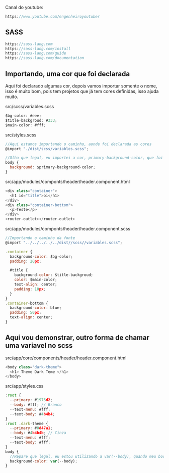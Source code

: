 Canal do youtube:

```js
https://www.youtube.com/engenheiroyoutuber
```

## SASS

```js
https://sass-lang.com
https://sass-lang.com/install
https://sass-lang.com/guide
https://sass-lang.com/documentation
```

## Importando, uma cor que foi declarada

Aqui foi declarado algumas cor, depois vamos importar somente o nome, isso é
muito bom, pois tem projetos que já tem cores definidas, isso ajuda muito.

src/scss/variables.scss

```js
$bg-color: #eee;
$title-backgroud: #333;
$main-color: #fff;
```

src/styles.scss

```js
//Aqui estamos importando o caminho, aonde foi declarada as cores
@import "./dist/scss/variables.scss";

//Olha que legal, eu importei a cor, primary-background-color, que foi declarada em variables.scss
body {
  background: $primary-background-color;
}
```

src/app/modules/componts/header/header.component.html

```js
<div class="container">
  <h1 id="title">oi</h1>
</div>
<div class="container-bottom">
  <p>Teste</p>
</div>
<router-outlet></router-outlet>
```

src/app/modules/componts/header/header.component.scss

```js
//Importando o caminho da fonte
@import "../../../../../dist//scss//variables.scss";

.container {
  background-color: $bg-color;
  padding: 20px;

  #title {
    background-color: $title-backgroud;
    color: $main-color;
    text-align: center;
    padding: 10px;
  }
}
.container-bottom {
  background-color: blue;
  padding: 50px;
  text-align: center;
}
```

## Aqui vou demonstrar, outro forma de chamar uma variavel no scss

src/app/core/components/header/header.component.html

```js
<body class="dark-theme">
  <h1> Theme Dark Teme </h1>
</body>
```

src/app/styles.css

```js
:root {
  --primary: #1976d2;
  --body: #fff; // Branco
  --text-menu: #fff;
  --text-body: #4b4b4;
}
:root .dark-theme {
  --primary: #0d47a1;
  --body: #4b4b4b; // Cinza
  --text-menu: #fff;
  --text-body: #fff;
}
body {
  //Repare que legal, eu estou utilizando a var(--body), quando meu body, for igual dark-theme, ele irá ficar cinza se não for ficara branco.
  background-color: var(--body);
}
```
